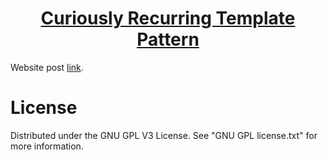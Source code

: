 <h1 align="center">
	<a href="https://github.com/KeyC0de/CRTP">Curiously Recurring Template Pattern</a>
</h1>


Website post [link](https://keyc0de.com/posts/49.html).<br>



# License

Distributed under the GNU GPL V3 License. See "GNU GPL license.txt" for more information.
